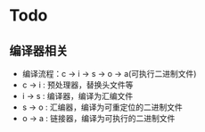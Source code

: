 # Todo

## 编译器相关

- 编译流程：c -> i -> s -> o -> a(可执行二进制文件)
- c -> i : 预处理器，替换头文件等
- i -> s : 编译器，编译为汇编文件
- s -> o : 汇编器，编译为可重定位的二进制文件
- o -> a : 链接器，编译为可执行的二进制文件
